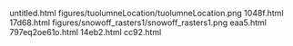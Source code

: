 untitled.html
figures/tuolumneLocation/tuolumneLocation.png
1048f.html
17d68.html
figures/snowoff_rasters1/snowoff_rasters1.png
eaa5.html
797eq2oe61o.html
14eb2.html
cc92.html